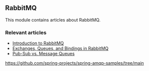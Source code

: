 ## RabbitMQ

This module contains articles about RabbitMQ.

### Relevant articles
- [Introduction to RabbitMQ](https://www.baeldung.com/rabbitmq)
- [Exchanges, Queues, and Bindings in RabbitMQ](https://www.baeldung.com/java-rabbitmq-exchanges-queues-bindings)
- [Pub-Sub vs. Message Queues](https://www.baeldung.com/pub-sub-vs-message-queues)

https://github.com/spring-projects/spring-amqp-samples/tree/main
